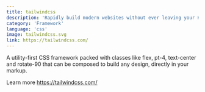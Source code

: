 ```yaml
---
title: tailwindcss
description: 'Rapidly build modern websites without ever leaving your HTML.'
category: 'Framework'
language: 'css'
image: tailwindcss.svg
link: https://tailwindcss.com/
---
```


A utility-first CSS framework packed with classes like flex, pt-4, text-center and rotate-90 that can be composed to build any design, directly in your markup.

Learn more https://tailwindcss.com/